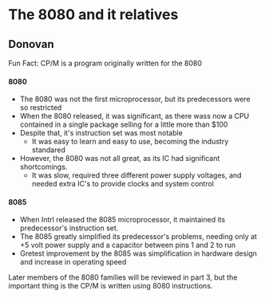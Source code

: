 # The 8080 and it relatives
## Donovan

Fun Fact: CP/M is a program originally written for the 8080

#### 8080
* The 8080 was not the first microprocessor, but its predecessors were so restricted
* When the 8080 released, it was significant, as there wass now a CPU contained in a single package selling for a little more than $100
* Despite that, it's instruction set was most notable
    * It was easy to learn and easy to use, becoming the industry standared
* However, the 8080 was not all great, as its IC had significant shortcomings. 
    * It was slow, required three different power supply voltages, and needed extra IC's to provide clocks and system control

#### 8085
* When Intrl released the 8085 microprocessor, it maintained its predecessor's instruction set.
* The 8085 greatly simplified its predecessor's problems, needing only at +5 volt power supply and a capacitor between pins 1 and 2 to run
* Gretest improvement by the 8085 was simplification in hardware design and increase in operating speed

Later members of the 8080 families will be reviewed in part 3, but the important thing is the CP/M is written using 8080 instructions.





